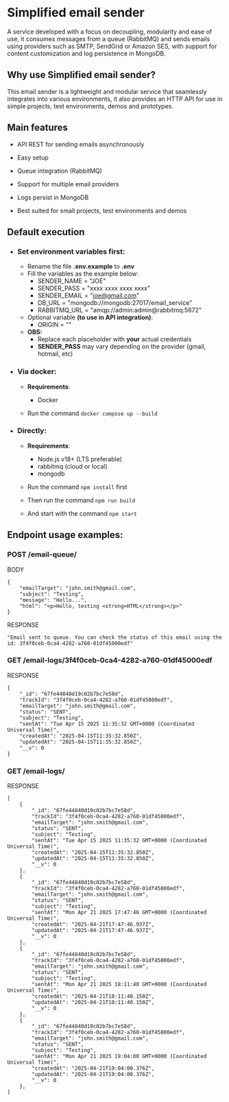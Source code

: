 # Simplified email sender

A service developed with a focus on decoupling, modularity and ease of use, it consumes messages from a queue (RabbitMQ) and sends emails using providers such as SMTP, SendGrid or Amazon SES, with support for content customization and log persistence in MongoDB.

## Why use Simplified email sender?
This email sender is a lightweight and modular service that seamlessly integrates into various environments, it also provides an HTTP API for use in simple projects, test environments, demos and prototypes.

## Main features

- API REST for sending emails asynchronously

- Easy setup

- Queue integration (RabbitMQ)

- Support for multiple email providers

- Logs persist in MongoDB

- Best suited for small projects, test environments and demos

## Default execution

- ### Set environment variables first:
  - Rename the file **.env.example** to **.env**
  - Fill the variables as the example below:
    - SENDER_NAME = "JOE"
    - SENDER_PASS = "xxxx xxxx xxxx xxxx"
    - SENDER_EMAIL = "joe@gmail.com"
    - DB_URL = "mongodb://mongodb:27017/email_service"
    - RABBITMQ_URL = "amqp://admin:admin@rabbitmq:5672"
  - Optional variable **(to use in API integration)**:
    - ORIGIN = ""
  - **OBS:**
    - Replace each placeholder with **your** actual credentials
    - **SENDER_PASS** may vary depending on the provider (gmail, hotmail, etc)

- ### Via docker:
  - **Requirements**:
    - Docker

  - Run the command ```docker compose up --build```
- ### Directly:
  - **Requirements**:
    - Node.js v18+ (LTS preferable)
    - rabbitmq (cloud or local)
    - mongodb

  - Run the command ```npm install``` first
  - Then run the command ```npm run build```
  - And start with the command ```npm start```

## Endpoint usage examples:

### POST /email-queue/
BODY
```
{
    "emailTarget": "john.smith@gmail.com",
    "subject": "Testing",
    "message": "Hello...",
    "html": "<p>Hello, testing <strong>HTML</strong></p>"
}
```
RESPONSE
```
"Email sent to queue. You can check the status of this email using the id: 3f4f0ceb-0ca4-4282-a760-01df45000edf"
```

### GET /email-logs/3f4f0ceb-0ca4-4282-a760-01df45000edf
RESPONSE
```
{
    "_id": "67fe44840d19c02b7bc7e58d",
    "trackId": "3f4f0ceb-0ca4-4282-a760-01df45000edf",
    "emailTarget": "john.smith@gmail.com",
    "status": "SENT",
    "subject": "Testing",
    "sentAt": "Tue Apr 15 2025 11:35:32 GMT+0000 (Coordinated Universal Time)",
    "createdAt": "2025-04-15T11:35:32.850Z",
    "updatedAt": "2025-04-15T11:35:32.850Z",
    "__v": 0
}
```

### GET /email-logs/
RESPONSE
```
[
    {
        "_id": "67fe44840d19c02b7bc7e58d",
        "trackId": "3f4f0ceb-0ca4-4282-a760-01df45000edf",
        "emailTarget": "john.smith@gmail.com",
        "status": "SENT",
        "subject": "Testing",
        "sentAt": "Tue Apr 15 2025 11:35:32 GMT+0000 (Coordinated Universal Time)",
        "createdAt": "2025-04-15T11:35:32.850Z",
        "updatedAt": "2025-04-15T11:35:32.850Z",
        "__v": 0
    },
    {
        "_id": "67fe44840d19c02b7bc7e58d",
        "trackId": "3f4f0ceb-0ca4-4282-a760-01df45000edf",
        "emailTarget": "john.smith@gmail.com",
        "status": "SENT",
        "subject": "Testing",
        "sentAt": "Mon Apr 21 2025 17:47:46 GMT+0000 (Coordinated Universal Time)",
        "createdAt": "2025-04-21T17:47:46.937Z",
        "updatedAt": "2025-04-21T17:47:46.937Z",
        "__v": 0
    },
    {
        "_id": "67fe44840d19c02b7bc7e58d",
        "trackId": "3f4f0ceb-0ca4-4282-a760-01df45000edf",
        "emailTarget": "john.smith@gmail.com",
        "status": "SENT",
        "subject": "Testing",
        "sentAt": "Mon Apr 21 2025 18:11:40 GMT+0000 (Coordinated Universal Time)",
        "createdAt": "2025-04-21T18:11:40.150Z",
        "updatedAt": "2025-04-21T18:11:40.150Z",
        "__v": 0
    },
    {
        "_id": "67fe44840d19c02b7bc7e58d",
        "trackId": "3f4f0ceb-0ca4-4282-a760-01df45000edf",
        "emailTarget": "john.smith@gmail.com",
        "status": "SENT",
        "subject": "Testing",
        "sentAt": "Mon Apr 21 2025 19:04:00 GMT+0000 (Coordinated Universal Time)",
        "createdAt": "2025-04-21T19:04:00.376Z",
        "updatedAt": "2025-04-21T19:04:00.376Z",
        "__v": 0
    },
]
```